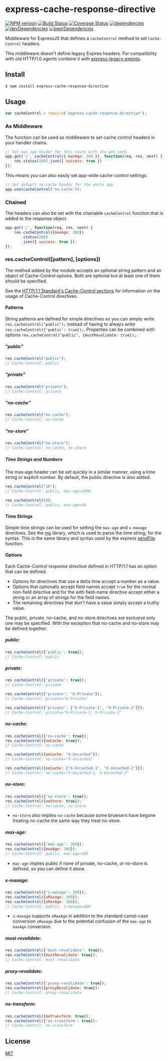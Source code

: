 # express-cache-response-directive

  [![NPM version](https://badge.fury.io/js/express-cache-controlfreak.svg)](http://badge.fury.io/js/express-cache-controlfreak)
  [![Build Status](https://travis-ci.org/prodatakey/express-cache-controlfreak.svg)](https://travis-ci.org/prodatakey/express-cache-controlfreak)
  [![Coverage Status](https://coveralls.io/repos/prodatakey/express-cache-controlfreak/badge.png)](https://coveralls.io/r/prodatakey/express-cache-controlfreak)
  [![dependencies](https://david-dm.org/prodatakey/express-cache-controlfreak/status.svg)](https://david-dm.org/prodatakey/express-cache-controlfreak)
  [![devDependencies](https://david-dm.org/prodatakey/express-cache-controlfreak/dev-status.svg)](https://david-dm.org/prodatakey/express-cache-controlfreak#info=devDependencies)
  [![peerDependencies](https://david-dm.org/prodatakey/express-cache-controlfreak/peer-status.svg)](https://david-dm.org/prodatakey/express-cache-controlfreak#info=peerDependencies)

Middleware for ExpressJS that defines a `cacheControl` method to set `Cache-Control` headers.

This middleware doesn't define legacy Expires headers. For compatibility with old HTTP/1.0 agents combine it with [express-legacy-expires](https://github.com/dantman/express-legacy-expires).

## Install

```bash
$ npm install express-cache-response-directive
```

## Usage

```js
var cacheControl = require('express-cache-response-directive');
```

### As Middleware

The function can be used as middleware to set cache control headers in your handler chains.

```js
// Set max age header for this route with the get verb
app.get('/', cacheControl({ maxAge: 300 }), function(req, res, next) {
    res.status(200).json({ success: true })
});
```

This means you can also easily set app-wide cache-control settings.

```js
// Set default no-cache header for the whole app
app.use(cacheControl('no-cache'));
```

### Chained

The headers can also be set with the chainable `cacheControl` function that is added to the response object.

```js
app.get('/', function(req, res, next) {
	res.cacheControl({maxAge: 300})
	   .status(200)
       .json({ success: true });
});
```

### res.cacheControl([pattern], [options])

The method added by the module accepts an optional string pattern and an object of Cache-Control options. Both are optional but at least one of them should be specified.

See the [HTTP/1.1 Standard's Cache-Control sections](http://www.w3.org/Protocols/rfc2616/rfc2616-sec14.html#sec14.9) for information on the usage of Cache-Control directives.

#### Patterns

String patterns are defined for simple directives so you can simply write `res.cacheControl("public");` instead of having to always write `res.cacheControl({'public': true});`. Properties can be combined with options `res.cacheControl("public", {mustRevalidate: true});`.

##### "public"

```js
res.cacheControl("public");
// Cache-Control: public
```

##### "private"

```js
res.cacheControl("private");
// Cache-Control: private
```

##### "no-cache"

```js
res.cacheControl("no-cache");
// Cache-Control: no-cache
```

##### "no-store"

```js
res.cacheControl("no-store");
// Cache-Control: no-cache, no-store
```

##### Time Strings and Numbers

The max-age header can be set quickly in a similar manner, using a time string or explicit number. By default, the public directive is also added.

```js
res.cacheControl("1h");
// Cache-Control: public, max-age=3600
```

```js
res.cacheControl(60);
// Cache-Control: public, max-age=60
```

#### Time Strings

Simple time strings can be used for setting the `max-age` and `s-maxage` directives.
See the [ms](https://www.npmjs.org/package/ms) library, which is used to parse the time string, for the syntax.
This is the same library and syntax used by the express [sendFile](http://expressjs.com/api.html#res.sendFile) function.

#### Options

Each Cache-Control response directive defined in HTTP/1.1 has an option that can be defined.
  - Options for directives that use a delta time accept a number as a value.
  - Options that optionally accept field names accept `true` for the normal non-field directive and for the with field-name directive accept either a string or an array of strings for the field names.
  - The remaining directives that don't have a value simply accept a truthy value.

The public, private, no-cache, and no-store directives are exclusive only one may be specified. With the exception that no-cache and no-store may be defined together.

##### public:

```js
res.cacheControl({'public': true});
// Cache-Control: public
```

##### private:

```js
res.cacheControl({'private': true});
// Cache-Control: private
```

```js
res.cacheControl({'private': "X-Private"});
// Cache-Control: private="X-Private"
```

```js
res.cacheControl({'private': ["X-Private-1", "X-Private-2"]});
// Cache-Control: private="X-Private-1, X-Private-2"
```

##### no-cache:

```js
res.cacheControl({'no-cache': true});
res.cacheControl({noCache: true});
// Cache-Control: no-cache
```

```js
res.cacheControl({noCache: "X-Uncached"});
// Cache-Control: no-cache="X-Uncached"
```

```js
res.cacheControl({noCache: ["X-Uncached-1", "X-Uncached-2"]});
// Cache-Control: no-cache="X-Uncached-1, X-Uncached-2"
```

##### no-store:

```js
res.cacheControl({'no-store': true});
res.cacheControl({noStore: true});
// Cache-Control: no-cache, no-store
```

  - `no-store` also implies `no-cache` because some browsers have begone treating no-cache the same way they treat no-store.

##### max-age:

```js
res.cacheControl({'max-age': 300});
res.cacheControl({maxAge: 300});
// Cache-Control: public, max-age=300
```

  - `max-age` implies public if none of private, no-cache, or no-store is defined, so you can define it alone.

##### s-maxage:

```js
res.cacheControl({'s-maxage': 300});
res.cacheControl({sMaxage: 300});
res.cacheControl({sMaxAge: 300});
// Cache-Control: public, s-maxage=300
```

  - `s-maxage` supports `sMaxAge` in addition to the standard camel-case conversion `sMaxage` due to the potential confusion of the `max-age` to `maxAge` conversion.

##### must-revalidate:

```js
res.cacheControl({'must-revalidate': true});
res.cacheControl({mustRevalidate: true});
// Cache-Control: must-revalidate
```

##### proxy-revalidate:

```js
res.cacheControl({'proxy-revalidate': true});
res.cacheControl({proxyRevalidate: true});
// Cache-Control: proxy-revalidate
```

##### no-transform:

```js
res.cacheControl({noTransform: true});
res.cacheControl({'no-transform': true});
// Cache-Control: no-transform
```

## License

[MIT](LICENSE)
